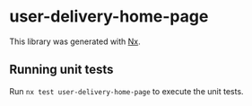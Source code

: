 # user-delivery-home-page

This library was generated with [Nx](https://nx.dev).

## Running unit tests

Run `nx test user-delivery-home-page` to execute the unit tests.
